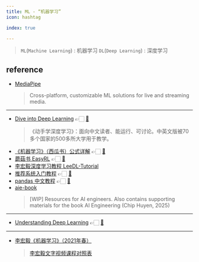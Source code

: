 ```yaml
---
title: ML - “机器学习”
icon: hashtag

index: true

---
```


> `ML`(`Machine Learning`) : 机器学习 
> `DL`(`Deep Learning`) : 深度学习
 
## reference

- [MediaPipe](https://github.com/google/mediapipe)
    > Cross-platform, customizable ML solutions for live and streaming media.
    
------

- [Dive into Deep Learning](https://zh.d2l.ai/) 👉🏻 [🐙](https://github.com/d2l-ai/d2l-zh)
    > 《动手学深度学习》：面向中文读者、能运行、可讨论。中英文版被70多个国家的500多所大学用于教学。
- [《机器学习》（西瓜书）公式详解](https://datawhalechina.github.io/pumpkin-book) 👉🏻 [🐙](https://github.com/datawhalechina/pumpkin-book)
- [蘑菇书 EasyRL](https://datawhalechina.github.io/easy-rl) 👉🏻 [🐙](https://github.com/datawhalechina/easy-rl)
- [李宏毅深度学习教程 LeeDL-Tutorial](https://github.com/datawhalechina/leedl-tutorial)
- [推荐系统入门教程](https://datawhalechina.github.io/fun-rec) 👉🏻 [🐙](https://github.com/datawhalechina/fun-rec)
- [pandas 中文教程](https://inter.joyfulpandas.datawhale.club) 👉🏻 [🐙](https://github.com/datawhalechina/joyful-pandas)
- [aie-book](https://github.com/chiphuyen/aie-book)
    > [WIP] Resources for AI engineers. Also contains supporting materials for the book AI Engineering (Chip Huyen, 2025)

------

- [Understanding Deep Learning](https://udlbook.github.io/udlbook) 👉🏻 [🐙](https://github.com/udlbook/udlbook)

------

<!-- Video -->

- [李宏毅《机器学习》（2021年春）](https://www.bilibili.com/video/BV1JA411c7VT/?p=1)
    > [李宏毅文字视频课程对照表](https://datawhaler.feishu.cn/sheets/YVTHsOKoWh44EgtA11bcUMSQnsd)